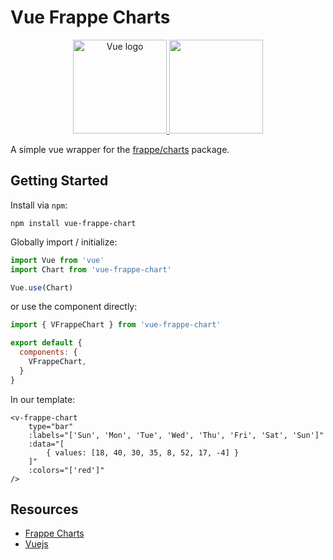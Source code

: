# Vue Frappe Charts

<p align="center">
    <a href="https://vuejs.org" target="_blank" rel="noopener noreferrer">
        <img width="150" src="https://vuejs.org/images/logo.png" alt="Vue logo" />
    </a>
    <a href="https://frappe.github.io/charts" target="_blank" rel="noopener noreferrer">
        <img src="https://raw.githubusercontent.com/frappe/design/master/logos/logo-2019/frappe-charts-logo.png" width="150" />
    </a>
</p>

A simple vue wrapper for the [frappe/charts](https://github.com/frappe/charts) package.

<v-frappe-chart
    type="bar"
    :labels="['Sun', 'Mon', 'Tue', 'Wed', 'Thu', 'Fri', 'Sat', 'Sun']"
    :data="[
        { values: [18, 40, 30, 35, 8, 52, 17, -4] }
    ]"
    :colors="['red']"
/>

## Getting Started

Install via `npm`:

```
npm install vue-frappe-chart
```

Globally import / initialize:

```js
import Vue from 'vue'
import Chart from 'vue-frappe-chart'

Vue.use(Chart)
```

or use the component directly:

```js
import { VFrappeChart } from 'vue-frappe-chart'

export default {
  components: {
    VFrappeChart,
  }
}
```

In our template:

```vue
<v-frappe-chart
    type="bar"
    :labels="['Sun', 'Mon', 'Tue', 'Wed', 'Thu', 'Fri', 'Sat', 'Sun']"
    :data="[
        { values: [18, 40, 30, 35, 8, 52, 17, -4] }
    ]"
    :colors="['red']"
/>
```

## Resources
* [Frappe Charts](https://frappe.io/charts)
* [Vuejs](https://vuejs.org)
